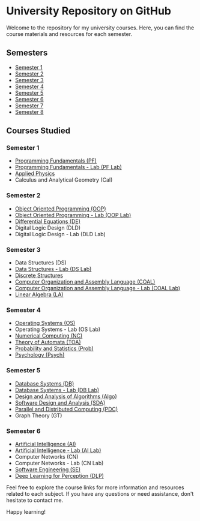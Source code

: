 # University Repository on GitHub

Welcome to the repository for my university courses. Here, you can find the course materials and resources for each semester.

## Semesters

- [Semester 1](link)
- [Semester 2](link)
- [Semester 3](https://github.com/Mohsin-Ali-Mirza/University/tree/main/Sem3)
- [Semester 4](https://github.com/Mohsin-Ali-Mirza/University/tree/main/Sem4)
- [Semester 5](https://github.com/Mohsin-Ali-Mirza/University/tree/main/Sem5)
- [Semester 6](link)
- [Semester 7](link)
- [Semester 8](link)

## Courses Studied

### Semester 1

- [Programming Fundamentals (PF)](link)
- [Programming Fundamentals - Lab (PF Lab)](link)
- [Applied Physics](link)
- Calculus and Analytical Geometry (Cal)

### Semester 2

- [Object Oriented Programming (OOP)](link)
- [Object Oriented Programming - Lab (OOP Lab)](link)
- [Differential Equations (DE)](link)
- Digital Logic Design (DLD)
- Digital Logic Design - Lab (DLD Lab)

### Semester 3

- Data Structures (DS)
- [Data Structures - Lab (DS Lab)](https://github.com/Mohsin-Ali-Mirza/University/tree/main/Sem3/DS%20Lab)
- [Discrete Structures](https://github.com/Mohsin-Ali-Mirza/University/tree/main/Sem3/Discrete)
- [Computer Organization and Assembly Language (COAL)](https://github.com/Mohsin-Ali-Mirza/University/tree/main/Sem3/Coal%20Lab)
- [Computer Organization and Assembly Language - Lab (COAL Lab)](https://github.com/Mohsin-Ali-Mirza/University/tree/main/Sem3/Coal)
- [Linear Algebra (LA)](https://github.com/Mohsin-Ali-Mirza/University/tree/main/Sem3/LA)

### Semester 4

- [Operating Systems (OS)](https://github.com/Mohsin-Ali-Mirza/University/tree/main/Sem4/OS)
- Operating Systems - Lab (OS Lab)
- [Numerical Computing (NC)](https://github.com/Mohsin-Ali-Mirza/University/tree/main/Sem4/NC)
- [Theory of Automata (TOA)](https://github.com/Mohsin-Ali-Mirza/University/tree/main/Sem4/TOA)
- [Probability and Statistics (Prob)](https://github.com/Mohsin-Ali-Mirza/University/tree/main/Sem4/Prob)
- [Psychology (Psych)](link)

### Semester 5

- [Database Systems (DB)](https://github.com/Mohsin-Ali-Mirza/University/tree/main/Sem5/DB)
- [Database Systems - Lab (DB Lab)](https://github.com/Mohsin-Ali-Mirza/University/tree/main/Sem5/DB%20Lab)
- [Design and Analysis of Algorithms (Algo)](https://github.com/Mohsin-Ali-Mirza/University/tree/main/Sem5/Algo)
- [Software Design and Analysis (SDA)](https://github.com/Mohsin-Ali-Mirza/University/tree/main/Sem5/SDA)
- [Parallel and Distributed Computing (PDC)](https://github.com/Mohsin-Ali-Mirza/University/tree/main/Sem5/PDC)
- Graph Theory (GT)

### Semester 6

- [Artificial Intelligence (AI)](link)
- [Artificial Intelligence - Lab (AI Lab)](link)
- Computer Networks (CN)
- Computer Networks - Lab (CN Lab)
- [Software Engineering (SE)](link)
- [Deep Learning for Perception (DLP)](link)

Feel free to explore the course links for more information and resources related to each subject. If you have any questions or need assistance, don't hesitate to contact me.

Happy learning!

